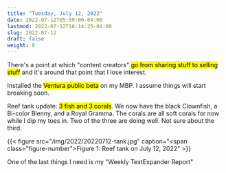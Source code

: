 ```yaml
---
title: "Tuesday, July 12, 2022"
date: 2022-07-12T05:59:00-04:00
lastmod: 2022-07-12T16:14:25-04:00
slug: 2022-07-12
draft: false
weight: 0
---
```


There's a point at which "content creators" <mark>go from sharing stuff to selling stuff</mark> and it's around that point that I lose interest.

Installed the <mark>Ventura public beta</mark> on my MBP. I assume things will start breaking soon.

Reef tank update: <mark>3 fish and 3 corals</mark>. We now have the black Clownfish, a Bi-color Blenny, and a Royal Gramma. The corals are all soft corals for now while I dip my toes in. Two of the three are doing well. Not sure about the third.

{{< figure src="/img/2022/20220712-tank.jpg" caption="<span class=\"figure-number\">Figure 1: </span>Reef tank on July 12, 2022" >}}

One of the last things I need is my "Weekly TextExpander Report"

[//]: # "Exported with love from a post written in Org mode"
[//]: # "- https://github.com/kaushalmodi/ox-hugo"
